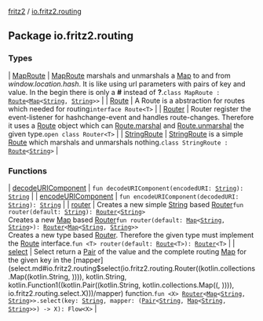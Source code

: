 [fritz2](../index.md) / [io.fritz2.routing](./index.md)

## Package io.fritz2.routing

### Types

| [MapRoute](-map-route/index.md) | [MapRoute](-map-route/index.md) marshals and unmarshals a [Map](https://kotlinlang.org/api/latest/jvm/stdlib/kotlin.collections/-map/index.html) to and from *window.location.hash*. It is like using url parameters with pairs of key and value. In the begin there is only a **#** instead of **?**.`class MapRoute : `[`Route`](-route/index.md)`<`[`Map`](https://kotlinlang.org/api/latest/jvm/stdlib/kotlin.collections/-map/index.html)`<`[`String`](https://kotlinlang.org/api/latest/jvm/stdlib/kotlin/-string/index.html)`, `[`String`](https://kotlinlang.org/api/latest/jvm/stdlib/kotlin/-string/index.html)`>>` |
| [Route](-route/index.md) | A Route is a abstraction for routes which needed for routing`interface Route<T>` |
| [Router](-router/index.md) | Router register the event-listener for hashchange-event and handles route-changes. Therefore it uses a [Route](-route/index.md) object which can [Route.marshal](-route/marshal.md) and [Route.unmarshal](-route/unmarshal.md) the given type.`open class Router<T>` |
| [StringRoute](-string-route/index.md) | [StringRoute](-string-route/index.md) is a simple [Route](-route/index.md) which marshals and unmarshals nothing.`class StringRoute : `[`Route`](-route/index.md)`<`[`String`](https://kotlinlang.org/api/latest/jvm/stdlib/kotlin/-string/index.html)`>` |

### Functions

| [decodeURIComponent](decode-u-r-i-component.md) | `fun decodeURIComponent(encodedURI: `[`String`](https://kotlinlang.org/api/latest/jvm/stdlib/kotlin/-string/index.html)`): `[`String`](https://kotlinlang.org/api/latest/jvm/stdlib/kotlin/-string/index.html) |
| [encodeURIComponent](encode-u-r-i-component.md) | `fun encodeURIComponent(decodedURI: `[`String`](https://kotlinlang.org/api/latest/jvm/stdlib/kotlin/-string/index.html)`): `[`String`](https://kotlinlang.org/api/latest/jvm/stdlib/kotlin/-string/index.html) |
| [router](router.md) | Creates a new simple [String](https://kotlinlang.org/api/latest/jvm/stdlib/kotlin/-string/index.html) based [Router](-router/index.md)`fun router(default: `[`String`](https://kotlinlang.org/api/latest/jvm/stdlib/kotlin/-string/index.html)`): `[`Router`](-router/index.md)`<`[`String`](https://kotlinlang.org/api/latest/jvm/stdlib/kotlin/-string/index.html)`>`<br>Creates a new [Map](https://kotlinlang.org/api/latest/jvm/stdlib/kotlin.collections/-map/index.html) based [Router](-router/index.md)`fun router(default: `[`Map`](https://kotlinlang.org/api/latest/jvm/stdlib/kotlin.collections/-map/index.html)`<`[`String`](https://kotlinlang.org/api/latest/jvm/stdlib/kotlin/-string/index.html)`, `[`String`](https://kotlinlang.org/api/latest/jvm/stdlib/kotlin/-string/index.html)`>): `[`Router`](-router/index.md)`<`[`Map`](https://kotlinlang.org/api/latest/jvm/stdlib/kotlin.collections/-map/index.html)`<`[`String`](https://kotlinlang.org/api/latest/jvm/stdlib/kotlin/-string/index.html)`, `[`String`](https://kotlinlang.org/api/latest/jvm/stdlib/kotlin/-string/index.html)`>>`<br>Creates a new type based [Router](-router/index.md). Therefore the given type must implement the [Route](-route/index.md) interface.`fun <T> router(default: `[`Route`](-route/index.md)`<T>): `[`Router`](-router/index.md)`<T>` |
| [select](select.md) | Select return a [Pair](https://kotlinlang.org/api/latest/jvm/stdlib/kotlin/-pair/index.html) of the value and the complete routing [Map](https://kotlinlang.org/api/latest/jvm/stdlib/kotlin.collections/-map/index.html) for the given key in the [mapper](select.md#io.fritz2.routing$select(io.fritz2.routing.Router((kotlin.collections.Map((kotlin.String, )))), kotlin.String, kotlin.Function1((kotlin.Pair((kotlin.String, kotlin.collections.Map((, )))), io.fritz2.routing.select.X)))/mapper) function.`fun <X> `[`Router`](-router/index.md)`<`[`Map`](https://kotlinlang.org/api/latest/jvm/stdlib/kotlin.collections/-map/index.html)`<`[`String`](https://kotlinlang.org/api/latest/jvm/stdlib/kotlin/-string/index.html)`, `[`String`](https://kotlinlang.org/api/latest/jvm/stdlib/kotlin/-string/index.html)`>>.select(key: `[`String`](https://kotlinlang.org/api/latest/jvm/stdlib/kotlin/-string/index.html)`, mapper: (`[`Pair`](https://kotlinlang.org/api/latest/jvm/stdlib/kotlin/-pair/index.html)`<`[`String`](https://kotlinlang.org/api/latest/jvm/stdlib/kotlin/-string/index.html)`, `[`Map`](https://kotlinlang.org/api/latest/jvm/stdlib/kotlin.collections/-map/index.html)`<`[`String`](https://kotlinlang.org/api/latest/jvm/stdlib/kotlin/-string/index.html)`, `[`String`](https://kotlinlang.org/api/latest/jvm/stdlib/kotlin/-string/index.html)`>>) -> X): Flow<X>` |

